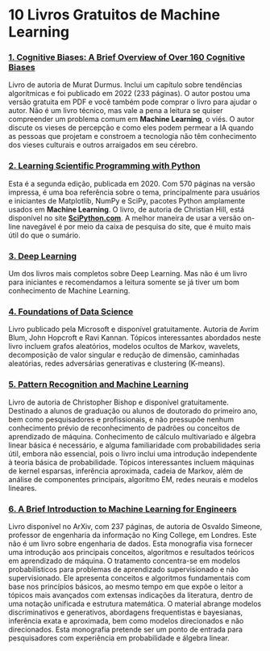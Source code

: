 # 10 Livros Gratuitos de Machine Learning

### [1. Cognitive Biases: A Brief Overview of Over 160 Cognitive Biases](https://leanpub.com/cognitivebiases)

Livro de autoria de Murat Durmus. Inclui um capítulo sobre tendências algorítmicas e foi publicado em 2022 (233 páginas). O autor postou uma versão gratuita em PDF e você também pode comprar o livro para ajudar o autor. Não é um livro técnico, mas vale a pena a leitura se quiser compreender um problema comum em **Machine Learning**, o viés. O autor discute os vieses de percepção e como eles podem permear a IA quando as pessoas que projetam e constroem a tecnologia não têm conhecimento dos vieses culturais e outros arraigados em seu cérebro.

### [2. Learning Scientific Programming with Python](https://scipython.com/book2/)

Esta é a segunda edição, publicada em 2020. Com 570 páginas na versão impressa, é uma boa referência sobre o tema, principalmente para usuários e iniciantes de Matplotlib, NumPy e SciPy, pacotes Python amplamente usados em **Machine Learning**. O livro, de autoria de Christian Hill, está disponível no site **[SciPython.com](http://scipython.com/)**. A melhor maneira de usar a versão on-line navegável é por meio da caixa de pesquisa do site, que é muito mais útil do que o sumário.

### [3. Deep Learning](https://www.deeplearningbook.org/)

Um dos livros mais completos sobre Deep Learning. Mas não é um livro para iniciantes e recomendamos a leitura somente se já tiver um bom conhecimento de Machine Learning.

### [4. Foundations of Data Science](https://www.microsoft.com/en-us/research/wp-content/uploads/2017/11/book-June-14-2017pdf.pdf)

Livro publicado pela Microsoft e disponível gratuitamente. Autoria de Avrim Blum, John Hopcroft e Ravi Kannan. Tópicos interessantes abordados neste livro incluem grafos aleatórios, modelos ocultos de Markov, wavelets, decomposição de valor singular e redução de dimensão, caminhadas aleatórias, redes adversárias generativas e clustering (K-means).

### [5. Pattern Recognition and Machine Learning](https://www.microsoft.com/en-us/research/uploads/prod/2006/01/Bishop-Pattern-Recognition-and-Machine-Learning-2006.pdf)

Livro de autoria de Christopher Bishop e disponível gratuitamente. Destinado a alunos de graduação ou alunos de doutorado do primeiro ano, bem como pesquisadores e profissionais, e não pressupõe nenhum conhecimento prévio de reconhecimento de padrões ou conceitos de aprendizado de máquina. Conhecimento de cálculo multivariado e álgebra linear básica é necessário, e alguma familiaridade com probabilidades seria útil, embora não essencial, pois o livro inclui uma introdução independente à teoria básica de probabilidade. Tópicos interessantes incluem máquinas de kernel esparsas, inferência aproximada, cadeia de Markov, além de análise de componentes principais, algoritmo EM, redes neurais e modelos lineares.

### [6. A Brief Introduction to Machine Learning for Engineers](https://arxiv.org/pdf/1709.02840.pdf)

Livro disponível no ArXiv, com 237 páginas, de autoria de Osvaldo Simeone, professor de engenharia da informação no King College, em Londres. Este não é um livro sobre engenharia de dados. Esta monografia visa fornecer uma introdução aos principais conceitos, algoritmos e resultados teóricos em aprendizado de máquina. O tratamento concentra-se em modelos probabilísticos para problemas de aprendizado supervisionado e não supervisionado. Ele apresenta conceitos e algoritmos fundamentais com base nos princípios básicos, ao mesmo tempo em que expõe o leitor a tópicos mais avançados com extensas indicações da literatura, dentro de uma notação unificada e estrutura matemática. O material abrange modelos discriminativos e generativos, abordagens frequentistas e bayesianas, inferência exata e aproximada, bem como modelos direcionados e não direcionados. Esta monografia pretende ser um ponto de entrada para pesquisadores com experiência em probabilidade e álgebra linear.

